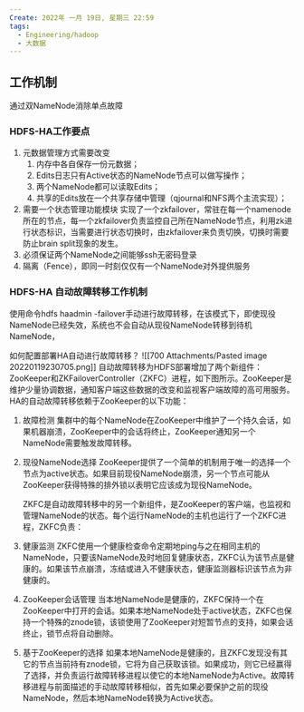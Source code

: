```yaml
---
Create: 2022年 一月 19日, 星期三 22:59
tags: 
  - Engineering/hadoop
  - 大数据
---
```

## 工作机制
通过双NameNode消除单点故障

### HDFS-HA工作要点
1. 元数据管理方式需要改变
	1. 内存中各自保存一份元数据；
	2. Edits日志只有Active状态的NameNode节点可以做写操作；
	3. 两个NameNode都可以读取Edits；
	4. 共享的Edits放在一个共享存储中管理（qjournal和NFS两个主流实现）；
2. 需要一个状态管理功能模块
	实现了一个zkfailover，常驻在每一个namenode所在的节点，每一个zkfailover负责监控自己所在NameNode节点，利用zk进行状态标识，当需要进行状态切换时，由zkfailover来负责切换，切换时需要防止brain split现象的发生。
3. 必须保证两个NameNode之间能够ssh无密码登录
4. 隔离（Fence），即同一时刻仅仅有一个NameNode对外提供服务



### HDFS-HA 自动故障转移工作机制
使用命令hdfs haadmin -failover手动进行故障转移，在该模式下，即使现役NameNode已经失效，系统也不会自动从现役NameNode转移到待机NameNode，

如何配置部署HA自动进行故障转移？
![[700 Attachments/Pasted image 20220119230705.png]]
自动故障转移为HDFS部署增加了两个新组件：ZooKeeper和ZKFailoverController（ZKFC）进程，如下图所示。ZooKeeper是维护少量协调数据，通知客户端这些数据的改变和监视客户端故障的高可用服务。HA的自动故障转移依赖于ZooKeeper的以下功能：

1. 故障检测
	集群中的每个NameNode在ZooKeeper中维护了一个持久会话，如果机器崩溃，ZooKeeper中的会话将终止，ZooKeeper通知另一个NameNode需要触发故障转移。
2. 现役NameNode选择
	ZooKeeper提供了一个简单的机制用于唯一的选择一个节点为active状态。如果目前现役NameNode崩溃，另一个节点可能从ZooKeeper获得特殊的排外锁以表明它应该成为现役NameNode。
	
	ZKFC是自动故障转移中的另一个新组件，是ZooKeeper的客户端，也监视和管理NameNode的状态。每个运行NameNode的主机也运行了一个ZKFC进程，ZKFC负责：
3. 健康监测
	ZKFC使用一个健康检查命令定期地ping与之在相同主机的NameNode，只要该NameNode及时地回复健康状态，ZKFC认为该节点是健康的。如果该节点崩溃，冻结或进入不健康状态，健康监测器标识该节点为非健康的。
4. ZooKeeper会话管理
	当本地NameNode是健康的，ZKFC保持一个在ZooKeeper中打开的会话。如果本地NameNode处于active状态，ZKFC也保持一个特殊的znode锁，该锁使用了ZooKeeper对短暂节点的支持，如果会话终止，锁节点将自动删除。
5. 基于ZooKeeper的选择
	如果本地NameNode是健康的，且ZKFC发现没有其它的节点当前持有znode锁，它将为自己获取该锁。如果成功，则它已经赢得了选择，并负责运行故障转移进程以使它的本地NameNode为Active。故障转移进程与前面描述的手动故障转移相似，首先如果必要保护之前的现役NameNode，然后本地NameNode转换为Active状态。

